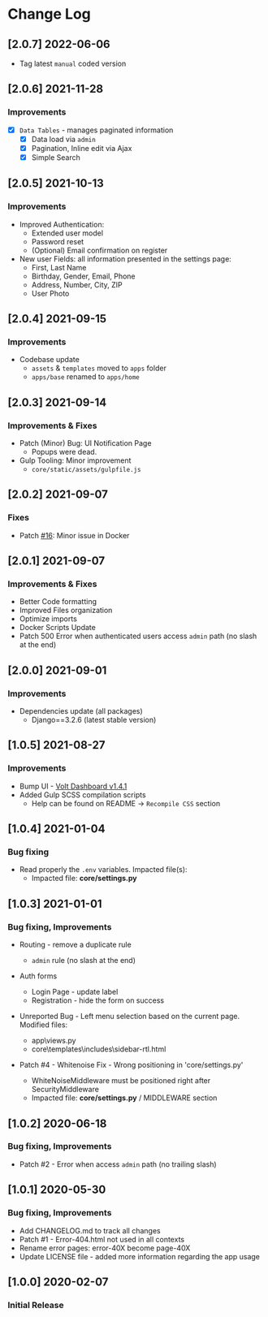 # Change Log

## [2.0.7] 2022-06-06

- Tag latest `manual` coded version 

## [2.0.6] 2021-11-28 
### Improvements

- [x] `Data Tables` - manages paginated information
  - [x] Data load via `admin`
  - [x] Pagination, Inline edit via Ajax
  - [x] Simple Search

## [2.0.5] 2021-10-13 
### Improvements

- Improved Authentication: 
  - Extended user model 
  - Password reset 
  - (Optional) Email confirmation on register
- New user Fields: all information presented in the settings page:
  - First, Last Name
  - Birthday, Gender, Email, Phone   
  - Address, Number, City, ZIP
  - User Photo

## [2.0.4] 2021-09-15 
### Improvements

- Codebase update
  - `assets` & `templates` moved to `apps` folder
  - `apps/base` renamed to `apps/home`

## [2.0.3] 2021-09-14 
### Improvements & Fixes

- Patch (Minor) Bug: UI Notification Page
  - Popups were dead.
- Gulp Tooling: Minor improvement
  - `core/static/assets/gulpfile.js`

## [2.0.2] 2021-09-07
### Fixes

- Patch [#16](https://github.com/app-generator/boilerplate-code-django-dashboard/issues/16): Minor issue in Docker

## [2.0.1] 2021-09-07
### Improvements & Fixes

- Better Code formatting
- Improved Files organization
- Optimize imports
- Docker Scripts Update
- Patch 500 Error when authenticated users access `admin` path (no slash at the end)

## [2.0.0] 2021-09-01
### Improvements

- Dependencies update (all packages) 
  - Django==3.2.6 (latest stable version)

## [1.0.5] 2021-08-27
### Improvements

- Bump UI - [Volt Dashboard v1.4.1](https://github.com/themesberg/volt-bootstrap-5-dashboard/releases) 
- Added Gulp SCSS compilation scripts
  - Help can be found on README -> `Recompile CSS` section

## [1.0.4] 2021-01-04
### Bug fixing

- Read properly the `.env` variables. Impacted file(s):
    - Impacted file: **core/settings.py**

## [1.0.3] 2021-01-01
### Bug fixing, Improvements

- Routing - remove a duplicate rule
    - `admin` rule (no slash at the end)

- Auth forms
    - Login Page - update label
    - Registration - hide the form on success

- Unreported Bug - Left menu selection based on the current page. Modified files:
    - app\views.py
    - core\templates\includes\sidebar-rtl.html

- Patch #4 - Whitenoise Fix - Wrong positioning in 'core/settings.py'
    - WhiteNoiseMiddleware must be positioned right after SecurityMiddleware
    - Impacted file: **core/settings.py** / MIDDLEWARE section

## [1.0.2] 2020-06-18
### Bug fixing, Improvements

- Patch #2 - Error when access `admin` path (no trailing slash)

## [1.0.1] 2020-05-30
### Bug fixing, Improvements

- Add CHANGELOG.md to track all changes
- Patch #1 - Error-404.html not used in all contexts
- Rename error pages: error-40X become page-40X
- Update LICENSE file - added more information regarding the app usage

## [1.0.0] 2020-02-07
### Initial Release
